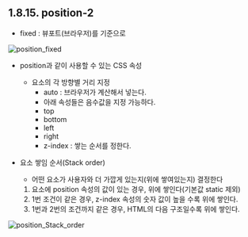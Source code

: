 ## 1.8.15. position-2
- fixed : 뷰포트(브라우저)를 기준으로

![position_fixed](https://blogfiles.pstatic.net/MjAyMjAxMTNfMTg2/MDAxNjQyMDgzNjkzOTE1.XUUyeiwnxbkCfEFe4Tq4PlL7iIQ1frTQ2lAwBM0Vihkg.uJK1B6lEOD4016t12f0G5Qw10x1jTZj7FxjasUvlpuYg.GIF.yuemj/position_fixed.gif?type=w1)

- position과 같이 사용할 수 있는 CSS 속성
    - 요소의 각 방향별 거리 지정
        - auto : 브라우저가 계산해서 넣는다.
        - 아래 속성들은 음수값을 지정 가능하다.
        - top
        - bottom
        - left
        - right
        - z-index : 쌓는 순서를 정한다.

- 요소 쌓임 순서(Stack order)
    - 어떤 요소가 사용자와 더 가깝게 있는지(위에 쌓여있는지) 결정한다
    1. 요소에 position 속성의 값이 있는 경우, 위에 쌓인다(기본값 static 제외)
    2. 1번 조건이 같은 경우, z-index 속성의 숫자 값이 높을 수록 위에 쌓인다.
    3. 1번과 2번의 조건까지 같은 경우, HTML의 다음 구조일수록 위에 쌓인다.

![position_Stack_order](https://blogfiles.pstatic.net/MjAyMjAxMTNfMzAw/MDAxNjQyMDg1MzgyMzAy.MKmVV63QU4ubhBxMvum7u4wwoinD9s3kh0CPfONY2dEg.zilODG_eHYaA5SU5fSxEs1OnMnmzPLILhxMC9aFNK2Eg.JPEG.yuemj/position_z-index.jpg?type=w1)